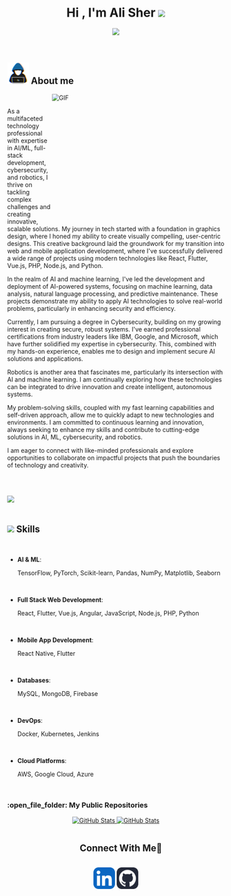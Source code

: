 <h1 align="center"><b>Hi , I'm Ali Sher </b><img src="https://media.giphy.com/media/hvRJCLFzcasrR4ia7z/giphy.gif" width="35"></h1>

<p align="center">
  <a href="https://github.com/DenverCoder1/readme-typing-svg"><img src="https://readme-typing-svg.herokuapp.com?font=Time+New+Roman&color=cyan&size=25&center=true&vCenter=true&width=600&height=100&lines=AI+and+ML+Professional..&hearts;++;Full+Stack+Developer,;Mobile+App+Developer,;Intrested+In+Robotics,+and+AI;Love+to+learn+new+stuffs..<3"></a>
</p>
<br>

## <picture><img src = "https://github.com/0xAbdulKhalid/0xAbdulKhalid/raw/main/assets/mdImages/about_me.gif" width = 50px></picture> **About me**
<picture> <img align="right" src="https://media.giphy.com/media/SWoSkN6DxTszqIKEqv/giphy.gif" top="500" height="300" width="400" alt="GIF"></picture>
<br>

<p>
As a multifaceted technology professional with expertise in AI/ML, full-stack development, cybersecurity, and robotics, I thrive on tackling complex challenges and creating innovative, scalable solutions. My journey in tech started with a foundation in graphics design, where I honed my ability to create visually compelling, user-centric designs. This creative background laid the groundwork for my transition into web and mobile application development, where I've successfully delivered a wide range of projects using modern technologies like React, Flutter, Vue.js, PHP, Node.js, and Python.

In the realm of AI and machine learning, I've led the development and deployment of AI-powered systems, focusing on machine learning, data analysis, natural language processing, and predictive maintenance. These projects demonstrate my ability to apply AI technologies to solve real-world problems, particularly in enhancing security and efficiency.

Currently, I am pursuing a degree in Cybersecurity, building on my growing interest in creating secure, robust systems. I've earned professional certifications from industry leaders like IBM, Google, and Microsoft, which have further solidified my expertise in cybersecurity. This, combined with my hands-on experience, enables me to design and implement secure AI solutions and applications.

Robotics is another area that fascinates me, particularly its intersection with AI and machine learning. I am continually exploring how these technologies can be integrated to drive innovation and create intelligent, autonomous systems.

My problem-solving skills, coupled with my fast learning capabilities and self-driven approach, allow me to quickly adapt to new technologies and environments. I am committed to continuous learning and innovation, always seeking to enhance my skills and contribute to cutting-edge solutions in AI, ML, cybersecurity, and robotics.

I am eager to connect with like-minded professionals and explore opportunities to collaborate on impactful projects that push the boundaries of technology and creativity.

<br><br>

<img src="https://user-images.githubusercontent.com/73097560/115834477-dbab4500-a447-11eb-908a-139a6edaec5c.gif"><br><br>

## <img src="https://media2.giphy.com/media/QssGEmpkyEOhBCb7e1/giphy.gif?cid=ecf05e47a0n3gi1bfqntqmob8g9aid1oyj2wr3ds3mg700bl&rid=giphy.gif" width ="25"><b> Skills</b>
<br>


<p align="center">

- **AI & ML**:

	TensorFlow, PyTorch, Scikit-learn, Pandas, NumPy, Matplotlib, Seaborn
<br>

- **Full Stack Web Development**:

	React, Flutter, Vue.js, Angular, JavaScript, Node.js, PHP, Python
<br>

- **Mobile App Development**:

	React Native, Flutter
<br>

- **Databases**:

	MySQL, MongoDB, Firebase
<br>

- **DevOps**:

	Docker, Kubernetes, Jenkins
<br>

- **Cloud Platforms**:

	AWS, Google Cloud, Azure
<br>

<h3> :open_file_folder: My Public Repositories </h3>
<div>
  <p align="center">
	<a href="https://github.com/heyalisher/LinuxKernelPatchesForMac">
      		<img src="https://github-readme-stats.vercel.app/api/pin/?username=heyalisher&repo=LinuxKernelPatchesForMac&theme=tokyonight" alt="GitHub Stats" />
    	</a>
	<a href="https://github.com/heyalisher/MacNetworkFirmwaresForLinux">
      		<img src="https://github-readme-stats.vercel.app/api/pin/?username=heyalisher&repo=MacNetworkFirmwaresForLinux&theme=tokyonight" alt="GitHub Stats" />
    	</a>
  </p>
</div>


<!-- Connect with me -->
<!--h2 without bottom border-->
<div id="user-content-toc">
  <ul align="center">
    <summary><h2 style="display: inline-block">Connect With Me🤝</h2></summary>
  </ul>
</div>

<!--icons and links-->
<p align="center">
<a href="https://www.linkedin.com/in/heyalisher/" target="blank"><img align="" src="https://github.com/tandpfun/skill-icons/blob/main/icons/LinkedIn.svg" alt="linkedin" height="50" width="50" /></a>
<a href="https://github.com/heyalisher" target="blank"><img align="" src="https://github.com/tandpfun/skill-icons/blob/main/icons/Github-Dark.svg" alt="github" height="50" width="50" /></a>
</p>
